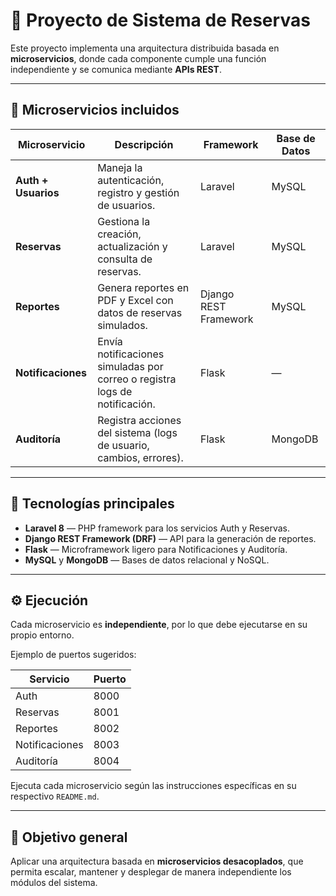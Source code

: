 # 🧩 Proyecto de Sistema de Reservas

Este proyecto implementa una arquitectura distribuida basada en **microservicios**, donde cada componente cumple una función independiente y se comunica mediante **APIs REST**.

---

## 🧠 Microservicios incluidos

| Microservicio | Descripción | Framework | Base de Datos |
|----------------|-------------|------------|----------------|
| **Auth + Usuarios** | Maneja la autenticación, registro y gestión de usuarios. | Laravel | MySQL |
| **Reservas** | Gestiona la creación, actualización y consulta de reservas. | Laravel | MySQL |
| **Reportes** | Genera reportes en PDF y Excel con datos de reservas simulados. | Django REST Framework | MySQL |
| **Notificaciones** | Envía notificaciones simuladas por correo o registra logs de notificación. | Flask | — |
| **Auditoría** | Registra acciones del sistema (logs de usuario, cambios, errores). | Flask | MongoDB |

---

## 🧰 Tecnologías principales

- **Laravel 8** — PHP framework para los servicios Auth y Reservas.  
- **Django REST Framework (DRF)** — API para la generación de reportes.  
- **Flask** — Microframework ligero para Notificaciones y Auditoría.  
- **MySQL** y **MongoDB** — Bases de datos relacional y NoSQL.  

---

## ⚙️ Ejecución

Cada microservicio es **independiente**, por lo que debe ejecutarse en su propio entorno.

Ejemplo de puertos sugeridos:

| Servicio | Puerto |
|-----------|--------|
| Auth | 8000 |
| Reservas | 8001 |
| Reportes | 8002 |
| Notificaciones | 8003 |
| Auditoría | 8004 |

Ejecuta cada microservicio según las instrucciones específicas en su respectivo `README.md`.

---

## 🚀 Objetivo general

Aplicar una arquitectura basada en **microservicios desacoplados**, que permita escalar, mantener y desplegar de manera independiente los módulos del sistema.
